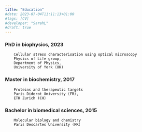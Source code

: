 ```yaml
---
title: "Education"
#date: 2023-07-04T11:11:13+01:00
#tags: [CV]
#developer: "SarahL"
#draft: true
---
```

### 	PhD in biophysics, 2023
		Cellular stress characterisation using optical microscopy
		Physics of Life group,
		Department of Physics,
		University of York (UK)
<!--more-->
### 	Master in biochemistry, 2017
		Proteins and therapeutic targets
		Paris Diderot University (FR),
		ETH Zurich (CH)
<!--more-->
### 	Bachelor in biomedical sciences, 2015
		Molecular biology and chemistry
		Paris Descartes University (FR)




